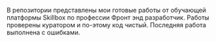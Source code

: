 В репозитории представлены  мои готовые работы от обучающей платформы Skillbox по профессии Фронт энд разработчик. Работы проверены куратором и по-этому код чистый.
Последняя работа выполнена с ошибками.
